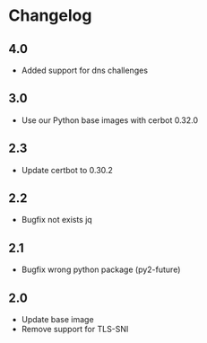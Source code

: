 # Changelog

## 4.0
- Added support for dns challenges

## 3.0
- Use our Python base images with cerbot 0.32.0

## 2.3
- Update certbot to 0.30.2

## 2.2
- Bugfix not exists jq

## 2.1
- Bugfix wrong python package (py2-future)

## 2.0
- Update base image
- Remove support for TLS-SNI
